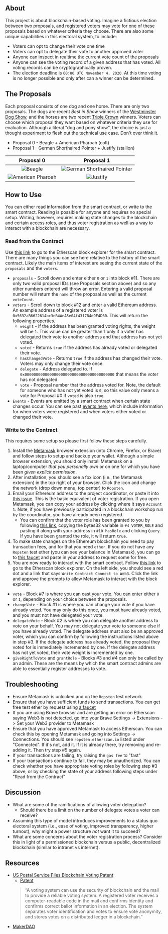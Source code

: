 ## About

This project is about blockchain-based voting. Imagine a fictious election between two proposals, and registered voters may vote for one of these proposals based on whatever criteria they choose. There are also some unique capabilities in this electoral system, to include:

* Voters can opt to change their vote one time
* Voters can opt to delegate their vote to another approved voter
* Anyone can inspect in realtime the current vote count of the proposals
* Anyone can see the voting record of a given address that has voted. All voting records can be cryptographically proven.
* The election deadline is `00:00 UTC November 4, 2020`. At this time voting is no longer possible and only after can a winner can be determined.

## The Proposals

Each proposal consists of one dog and one horse. There are only two proposals. The dogs are recent *Best in Show* winners of the [Westminster Dog Show](https://en.wikipedia.org/wiki/List_of_Best_in_Show_winners_of_the_Westminster_Kennel_Club_Dog_Show), and the horses are two recent [Triple Crown](https://en.wikipedia.org/wiki/Triple_Crown_of_Thoroughbred_Racing_(United_States)) winners. Voters can choose which proposal they want based on whatever criteria they use for evaluation. Although a literal "dog and pony show", the choice is just a thought experiment to flesh out the technical use case. Don't over think it.

* Proposal 0 - Beagle + American Pharoah (colt)
* Proposal 1 - German Shorthaired Pointer + Justify (stallion)

|Proposal 0 | Proposal 1 |
|:---------:|:----------:|
|![Beagle](https://upload.wikimedia.org/wikipedia/commons/b/b7/Tashtins_Lookin_For_Trouble.jpg?thumbnail)   |![German Shorthaired Pointer](https://upload.wikimedia.org/wikipedia/commons/8/84/CJ_Westminister_Winner_2016_Garbonita.jpg?thumbnail) |
|![American Pharoah](https://multifiles.pressherald.com/uploads/sites/4/2015/05/Preakness-Stakes-Hors_Beau-1024x726.jpg?thumbnail) |![Justify](https://visithorsecountry.com/wp-content/uploads/2018/05/Justify-at-hopewell-oct-2016-1024x811.jpg?thumbnail)   |

## How to Use

You can either read information from the smart contract, or write to the smart contract. Reading is possible for anyone and requires no special setup. Writing, however, requires making state changes to the blockchain and certain access roles, and thus voter registration as well as a way to interact with a blockchain are necessary.

### Read from the Contract

Use [this link](https://ropsten.etherscan.io/address/0x7b5647e019835438f8435c7b2a9258d85d290ca5#readContract) to go to the Etherscan block explorer for the smart contract. There are many things you can see here relative to the history of the smart contract. Likely the main items of interest are seeing the current state of the `proposals` and the `voters`.

* `proposals` - Scroll down and enter either `0` or `1` into block #11. There are only two valid proposal IDs (see Proposals section above) and so any other numbers entered will throw an error. Entering a valid proposal number will return the `name` of the proposal as well as the current `voteCount`.
* `voters` - Scroll down to block #12 and enter a valid Ethereum address. An example address of a registered voter is `0x5632aB6622614bc3eB4AeA5e04f431784d9E4D60`. This will return the following properties.
    * `weight` - If the address has been granted voting rights, the weight will be `1`. This value can be greater than 1 only if a voter has delegated their vote to another address and that address has not yet voted.
    * `voted` - Returns `true` if the address has already voted or delegated their vote.
    * `hasChangedVote` - Returns `true` if the address has changed their vote. Voters may only change their vote once.
    * `delegate` - Address delegated to. If `0x0000000000000000000000000000000000000000` that means the voter has not delegated.
    * `vote` - Proposal number that the address voted for. Note, the default for someone who has not yet voted is `0`, so this value only means a vote for Proposal #0 if `voted` is also `true`.
* `Events` - Events are emitted by a smart contract when certain state changes occur. You can see past [events here](https://ropsten.etherscan.io/address/0x7b5647e019835438f8435c7b2a9258d85d290ca5#events), which include information for when voters were registered and when voters either voted or changed their vote.

### Write to the Contract

This requires some setup so please first follow these steps carefully.

1. Install the [Metamask](https://metamask.io/) browser extension (into Chrome, Firefox, or Brave) and follow steps to setup and backup your wallet. Although a simple browser extension, you should only install Metamask on a laptop/computer *that you personally own* or on one for which you have been *given explicit permission*.
2. After installation, you should see a fox icon (i.e., the Metamask extension) in the top right of your browser. Click the icon and change the network (drop down menu, top center) to `Ropsten`.
3. Email your Ethereum address to the project coordinator, or paste it into [this issue](https://github.com/FugueWeb/election/issues/1). This is the basic equivalent of voter registration. If you open Metamask, you can copy your address by clicking where it says `Account 1`. Note, if you have previously participated in a blockchain workshop run by the coordinator, you have already been registered.
    * You can confirm that the voter role has been granted to you by following [this link](https://ropsten.etherscan.io/address/0x7b5647e019835438f8435c7b2a9258d85d290ca5#readContract), copying the bytes32 variable in `#4 VOTER_ROLE` and pasting it along with your address in `#10 hasRole` and clicking `Query`. If you have been granted the role, it will return `true`.
4. To make state changes on the Ethereum blockchain you need to pay transaction fees, and for that you need `ether`. If you do not have any `Ropsten` test ether (you can see your balance in Metamask), you can go to [this faucet](https://faucet.ropsten.be/) and paste in your address to request some for free.
5. You are now ready to interact with the smart contract. Follow [this link](https://ropsten.etherscan.io/address/0x7b5647e019835438f8435c7b2a9258d85d290ca5#writeContract) to go to the Etherscan block explorer. On the left side, you should see a red dot and a link that says `Write Contract Connect to Web3`. Click the link and approve the prompts to allow Metamask to interact with the block explorer.

* `vote` - Block #7 is where you can cast your vote. You can enter either `0` or `1`, depending on your choice between the proposals.
* `changeVote` - Block #1 is where you can change your vote if you have already voted. You may only do this once, you must have already voted, and you must not have delegated your vote.
* `delegateVote` - Block #2 is where you can delegate another address to vote on your behalf. You may not delegate your vote to someone else if you have already voted. The delegate address must also be an approved voter, which you can confirm by following the instructions listed above in step #3. If the delegate address has already voted, the proposal they voted for is immediately incremented by one. If the delegate address has not yet voted, their vote weight is incremented by one.
* `giveRightToVote` and `grantRole` - Blocks #3 and #4 can only be called by an admin. These are the means by which the smart contract admins are able to essentially register addresses to vote.

## Troubleshooting

* Ensure Metamask is unlocked and on the `Ropsten` test network
* Ensure that you have sufficient funds to send transactions. You can get free test ether by request using [a faucet](https://faucet.ropsten.be/)
* If you are using Brave browser and are getting an error on Etherscan saying Web3 is not detected, go into your Brave Settings -> Extensions -> Set your Web3 provider to Metamask
* Ensure that you have approved Metamask to access Etherscan. You can check this by opening Metamask and going into Settings -> Connections. You should see `ropsten.etherscan.io` listed under "Connected". If it's not, add it. If it is already there, try removing and re-adding it. Then try step #5 again.
* If your transactions are failing, try raising the `gas fee` to "fast"
* If your transactions continue to fail, they may be unauthorized. You can check whether you have appropriate voting roles by following step #3 above, or by checking the state of your address following steps under "Read from the Contract"

## Discussion

* What are some of the ramifications of allowing voter delegation?
    * Should there be a limit on the number of delegate votes a voter can receive?
* Assuming this type of model introduces improvements to a status quo electoral system (i.e., ease of voting, improved transparency, higher turnout), why might a power structure *not* want it to succeed?
* What are some concerns about the voter registration process? Consider this in light of a permissioned blockchain versus a public, decentralized blockchain (similar to intranet vs internet).

## Resources

* [US Postal Service Files Blockchain Voting Patent](https://cointelegraph.com/news/us-postal-service-files-blockchain-voting-patent-following-trump-cuts)
    * [Patent](https://pdfaiw.uspto.gov/.aiw?docid=20200258338&PageNum=32&IDKey=7A4F4EA40D1F)
    > “A voting system can use the security of blockchain and the mail to provide a reliable voting system. A registered voter receives a computer-readable code in the mail and confirms identity and confirms correct ballot information in an election. The system separates voter identification and votes to ensure vote anonymity, and stores votes on a distributed ledger in a blockchain.”
* [MakerDAO](https://twitter.com/MakerDAO/status/1294326266879815685)